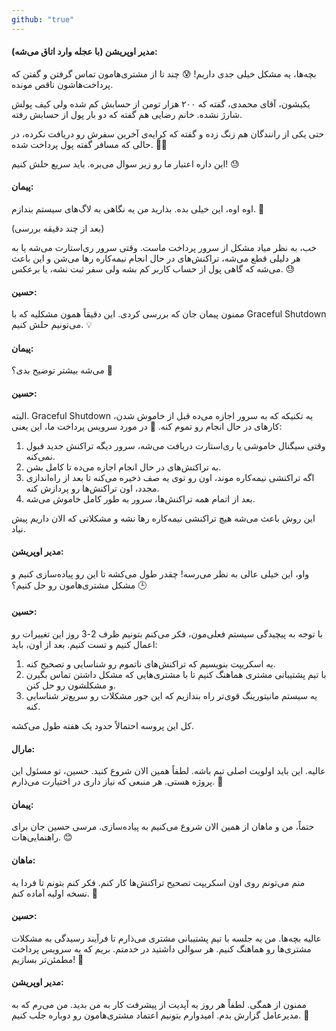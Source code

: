 ```yaml
---
github: "true"
---
```


#### مدیر اوپریشن (با عجله وارد اتاق می‌شه): 

بچه‌ها، یه مشکل خیلی جدی داریم! 😰 چند تا از مشتری‌ها‌مون تماس گرفتن و گفتن که پرداخت‌هاشون ناقص مونده. 

یکیشون، آقای محمدی، گفته که ۲۰۰ هزار تومن از حسابش کم شده ولی کیف پولش شارژ نشده. خانم رضایی هم گفته که دو بار پول از حسابش رفته.

حتی یکی از رانندگان هم زنگ زده و گفته که کرایه‌ی آخرین سفرش رو دریافت نکرده، در حالی که مسافر گفته پول پرداخت شده. 🚕💸

این داره اعتبار ما رو زیر سوال می‌بره. باید سریع حلش کنیم! 😓

#### پیمان:

اوه اوه، این خیلی بده. بذارید من یه نگاهی به لاگ‌های سیستم بندازم. 🧐

(بعد از چند دقیقه بررسی)

خب، به نظر میاد مشکل از سرور پرداخت ماست. وقتی سرور ری‌استارت می‌شه یا به هر دلیلی قطع می‌شه، تراکنش‌های در حال انجام نیمه‌کاره رها می‌شن و این باعث می‌شه که گاهی پول از حساب کاربر کم بشه ولی سفر ثبت نشه، یا برعکس. 😓

#### حسین:

ممنون پیمان جان که بررسی کردی. این دقیقاً همون مشکلیه که با Graceful Shutdown می‌تونیم حلش کنیم. 💡

#### پیمان:

 می‌شه بیشتر توضیح بدی؟ 🤔

#### حسین:

البته. Graceful Shutdown یه تکنیکه که به سرور اجازه می‌ده قبل از خاموش شدن، کارهای در حال انجام رو تموم کنه. 🔗 در مورد سرویس پرداخت ما، این یعنی:

1. وقتی سیگنال خاموشی یا ری‌استارت دریافت می‌شه، سرور دیگه تراکنش جدید قبول نمی‌کنه.
2. به تراکنش‌های در حال انجام اجازه می‌ده تا کامل بشن.
3. اگه تراکنشی نیمه‌کاره موند، اون رو توی یه صف ذخیره می‌کنه تا بعد از راه‌اندازی مجدد، اون تراکنش‌ها رو پردازش کنه.
4. بعد از اتمام همه تراکنش‌ها، سرور به طور کامل خاموش می‌شه.

این روش باعث می‌شه هیچ تراکنشی نیمه‌کاره رها نشه و مشکلاتی که الان داریم پیش نیاد. 


#### مدیر اوپریشن:

واو، این خیلی عالی به نظر می‌رسه! چقدر طول می‌کشه تا این رو پیاده‌سازی کنیم و مشکل مشتری‌هامون رو حل کنیم؟ 🕒

#### حسین:

با توجه به پیچیدگی سیستم فعلی‌مون، فکر می‌کنم بتونیم ظرف 2-3 روز این تغییرات رو اعمال کنیم و تست کنیم. بعد از اون، باید:

1. یه اسکریپت بنویسیم که تراکنش‌های ناتموم رو شناسایی و تصحیح کنه.
2. با تیم پشتیبانی مشتری هماهنگ کنیم تا با مشتری‌هایی که مشکل داشتن تماس بگیرن و مشکلشون رو حل کنن.
3. یه سیستم مانیتورینگ قوی‌تر راه بندازیم که این جور مشکلات رو سریع‌تر شناسایی کنه.

کل این پروسه احتمالاً حدود یک هفته طول می‌کشه. 

#### مارال:

عالیه. این باید اولویت اصلی تیم باشه. لطفاً همین الان شروع کنید. حسین، تو مسئول این پروژه هستی. هر منبعی که نیاز داری در اختیارت می‌ذارم. 👏

#### پیمان:

حتماً، من و ماهان از همین الان شروع می‌کنیم به پیاده‌سازی. مرسی حسین جان برای راهنمایی‌هات. 😊

#### ماهان:

منم می‌تونم روی اون اسکریپت تصحیح تراکنش‌ها کار کنم. فکر کنم بتونم تا فردا یه نسخه اولیه آماده کنم. 💪

#### حسین:

عالیه بچه‌ها. من یه جلسه با تیم پشتیبانی مشتری می‌ذارم تا فرآیند رسیدگی به مشکلات مشتری‌ها رو هماهنگ کنیم. هر سوالی داشتید در خدمتم. بریم که یه سرویس پرداخت مطمئن‌تر بسازیم! 💪

#### مدیر اوپریشن:

ممنون از همگی. لطفاً هر روز یه آپدیت از پیشرفت کار به من بدید. من می‌رم که به مدیرعامل گزارش بدم. امیدوارم بتونیم اعتماد مشتری‌هامون رو دوباره جلب کنیم. 🙏

